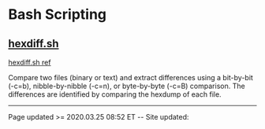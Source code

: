 # Bash Scripting

## [hexdiff.sh](/pages/scripting_and_programming/hexdiff.md)

[hexdiff.sh ref](/pages/scripting_and_programming/hexdiff.md)

Compare two files (binary or text) and extract differences using a bit-by-bit (-c=b), nibble-by-nibble (-c=n), or byte-by-byte (-c=B) comparison. The differences are identified by comparing the hexdump of each file.

<hr class="tight"><p class="timestamp">Page updated >= 2020.03.25 08:52 ET -- Site updated: <span id="timestamp"></span></p>
<script type='text/javascript'>document.getElementById("timestamp").innerHTML = Date(document.lastModified);</script>
